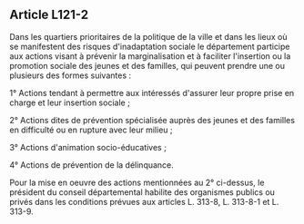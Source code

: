 ## Article L121-2

Dans les quartiers prioritaires de la politique de la ville et dans les lieux où se manifestent des risques
d'inadaptation sociale le département participe aux actions visant à prévenir la marginalisation et à faciliter
l'insertion ou la promotion sociale des jeunes et des familles, qui peuvent prendre une ou plusieurs des
formes suivantes :

1° Actions tendant à permettre aux intéressés d'assurer leur propre prise en charge et leur insertion sociale ;


2° Actions dites de prévention spécialisée auprès des jeunes et des familles en difficulté ou en rupture avec
leur milieu ;

3° Actions d'animation socio-éducatives ;

4° Actions de prévention de la délinquance.

Pour la mise en oeuvre des actions mentionnées au 2° ci-dessus, le président du conseil départemental
habilite des organismes publics ou privés dans les conditions prévues aux articles L. 313-8, L. 313-8-1 et L.
313-9.


